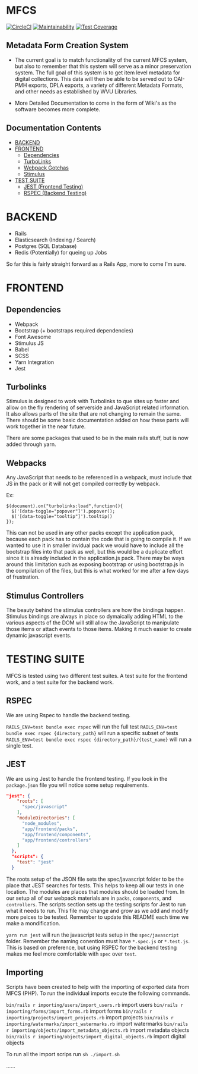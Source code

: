 # MFCS
[![CircleCI](https://circleci.com/gh/wvulibraries/mfcs-ruby.svg?style=svg)](https://circleci.com/gh/wvulibraries/mfcs-ruby)
[![Maintainability](https://api.codeclimate.com/v1/badges/fae0d299e71e41e042dd/maintainability)](https://codeclimate.com/github/wvulibraries/mfcs-ruby/maintainability)
[![Test Coverage](https://api.codeclimate.com/v1/badges/dc9fb3109c8a8ff1301c/test_coverage)](https://codeclimate.com/github/wvulibraries/mfcs-ruby/test_coverage)


## Metadata Form Creation System 
- The current goal is to match functionality of the current MFCS system, but also to remember that this system will serve as a minor preservation system.  The full goal of this system is to get item level metadata for digital collections.  This data will then be able to be served out to OAI-PMH exports, DPLA exports, a variety of different Metadata Formats, and other needs as established by WVU Libraries.

- More Detailed Documentation to come in the form of Wiki's as the software becomes more complete.  

## Documentation Contents
- [BACKEND](#BACKEND)
- [FRONTEND](#FRONTEND)
  - [Dependencies](#dependencies)
  - [TurboLinks](#turbolinks)
  - [Webpack Gotchas](#webpacks)
  - [Stimulus](#stimulus-controllers)
- [TEST SUITE](#TESTING-SUITE)
  - [JEST (Frontend Testing)](#JEST)
  - [RSPEC (Backend Testing)](#RSPEC)

# BACKEND 
  - Rails 
  - Elasticsearch (Indexing / Search)
  - Postgres (SQL Database)
  - Redis (Potentially) for queing up Jobs

So far this is fairly straight forward as a Rails App, more to come I'm sure.

# FRONTEND

## Dependencies
  - Webpack
  - Bootstrap (+ bootstraps required dependencies)
  - Font Awesome 
  - Stimulus JS
  - Babel
  - SCSS
  - Yarn Integration 
  - Jest

## Turbolinks 
Stimulus is designed to work with Turbolinks to que sites up faster and allow on the fly rendering of serverside and JavaScript related information.  It also allows parts of the site that are not changing to remain the same.  There should be some basic documentation added on how these parts will work together in the near future.

There are some packages that used to be in the main rails stuff, but is now added through yarn.  

## Webpacks 
Any JavaScript that needs to be referenced in a webpack, must include that JS in the pack or it will not get compiled correctly by webpack.  

Ex: 
```
$(document).on("turbolinks:load",function(){
  $('[data-toggle="popover"]').popover();
  $('[data-toggle="tooltip"]').tooltip()
});
```

This can not be used in any other packs except the application pack, because each pack has to contain the code that is going to compile it.  If we wanted to use it in smaller invidual pack we would have to include all the bootstrap files into that pack as well, but this would be a duplicate effort since it is already included in the application.js pack.  There may be ways around this limitation such as exposing bootstrap or using bootstrap.js in the compilation of the files, but this is what worked for me after a few days of frustration. 

## Stimulus Controllers 

The beauty behind the stimulus controllers are how the bindings happen.  Stimulus bindings are always in place so dymaically adding HTML to the various aspects of the DOM will still allow the JavaScript to manipulate those items or attach events to those items.  Making it much easier to create dynamic javascript events.

# TESTING SUITE
MFCS is tested using two different test suites.  A test suite for the frontend work, and a test suite for the backend work.  

## RSPEC
We are using Rspec to handle the backend testing.

`RAILS_ENV=test bundle exec rspec` will run the full test
`RAILS_ENV=test bundle exec rspec {directory_path}` will run a specific subset of tests
`RAILS_ENV=test bundle exec rspec {directory_path}/{test_name}` will run a single test.

## JEST
We are using Jest to handle the frontend testing.  If you look in the `package.json` file you will notice some setup requirements. 

```json
"jest": {
    "roots": [
      "spec/javascript"
    ],
    "moduleDirectories": [
      "node_modules",
      "app/frontend/packs", 
      "app/frontend/components", 
      "app/frontend/controllers"
    ]
  }, 
  "scripts": {
    "test": "jest"
  }
  ``` 

  The roots setup of the JSON file sets the spec/javascript folder to be the place that JEST searches for tests.  This helps to keep all our tests in one location.  The modules are places that modules should be loaded from.  In our setup all of our webpack materials are in `packs`, `components`, and `controllers`.  The scripts section sets up the testing scripts for Jest to run what it needs to run.  This file may change and grow as we add and modify more peices to be tested.  Remember to update this README each time we make a mondification.

  `yarn run jest` will run the javascript tests setup in the `spec/javascript` folder.  Remember the naming conention must have `*.spec.js` or `*.test.js`.  This is based on preference, but using RSPEC for the backend testing makes me feel more comfortable with `spec` over `test`. 

  ## Importing
  Scripts have been created to help with the importing of exported data from MFCS (PHP). To run the individual imports excute the following commands.

  `bin/rails r importing/users/import_users.rb` import users
  `bin/rails r importing/forms/import_forms.rb` import forms
  `bin/rails r importing/projects/import_projects.rb` import projects
  `bin/rails r importing/watermarks/import_watermarks.rb` import watermarks
  `bin/rails r importing/objects/import_metadata_objects.rb` import metadata objects
  `bin/rails r importing/objects/import_digital_objects.rb` import digital objects

  To run all the import scrips run `sh ./import.sh`




......